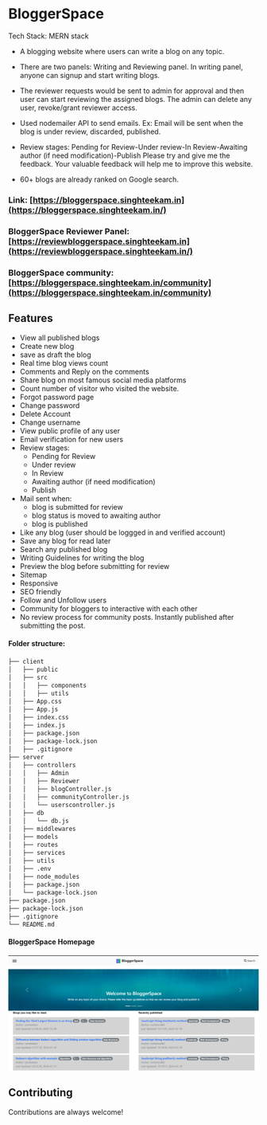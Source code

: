 # BloggerSpace
Tech Stack: MERN stack
 - A blogging website where users can write a blog on any topic. 
 - There are two panels: Writing and Reviewing panel. In
 writing panel, anyone can signup and start writing blogs.
 - The reviewer requests would be sent to admin for approval and then user can start reviewing the assigned blogs. The admin can delete any user, revoke/grant reviewer access.

 - Used nodemailer API to send emails. Ex: Email will be sent when the blog is under review, discarded, published.
 - Review stages: Pending for Review-Under review-In Review-Awaiting author (if need modification)-Publish
Please try and give me the feedback. Your valuable feedback will help me to improve this website.
- 60+ blogs are already ranked on Google search.

### Link: [https://bloggerspace.singhteekam.in](https://bloggerspace.singhteekam.in/)

### BloggerSpace Reviewer Panel: [https://reviewbloggerspace.singhteekam.in](https://reviewbloggerspace.singhteekam.in/)

### BloggerSpace community: [https://bloggerspace.singhteekam.in/community](https://bloggerspace.singhteekam.in/community)

## Features
- View all published blogs
- Create new blog
- save as draft the blog
- Real time blog views count
- Comments and Reply on the comments
- Share blog on most famous social media platforms
- Count number of visitor who visited the website.
- Forgot password page
- Change password
- Delete Account
- Change username
- View public profile of any user
- Email verification for new users
- Review stages:
    - Pending for Review
    - Under review
    - In Review
    - Awaiting author (if need modification)
    - Publish
- Mail sent when:
    - blog is submitted for review
    - blog status is moved to awaiting author
    - blog is published
- Like any blog (user should be loggged in and verified account)
- Save any blog for read later
- Search any published blog
- Writing Guidelines for writing the blog
- Preview the blog before submitting for review
- Sitemap
- Responsive
- SEO friendly
- Follow and Unfollow users
- Community for bloggers to interactive with each other
- No review process for community posts. Instantly published after submitting the post.


#### Folder structure:
```
├── client
│   ├── public
│   ├── src
│   │   ├── components
│   │   ├── utils
│   ├── App.css
│   ├── App.js
│   ├── index.css
│   ├── index.js
│   ├── package.json
│   ├── package-lock.json
│   ├── .gitignore
├── server
│   ├── controllers
│   │   ├── Admin
│   │   ├── Reviewer
│   │   ├── blogController.js
│   │   ├── communityController.js
│   │   └── userscontroller.js
│   ├── db
│   │   └── db.js
│   ├── middlewares
│   ├── models
│   ├── routes
│   ├── services
│   ├── utils
│   ├── .env
│   ├── node_modules
│   ├── package.json
│   └── package-lock.json
├── package.json
├── package-lock.json  
├── .gitignore  
└── README.md
```
#### BloggerSpace Homepage
![alt text](image.png)

## Contributing

Contributions are always welcome!